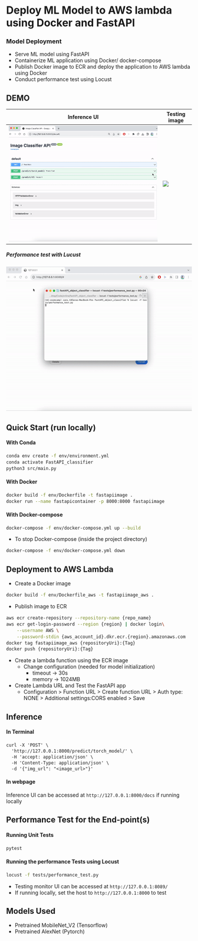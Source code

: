 # Deploy ML Model to AWS lambda using Docker and FastAPI

### Model Deployment
- Serve ML model using FastAPI
- Containerize ML application using Docker/ docker-compose
- Publish Docker image to ECR and deploy the application to AWS lambda using Docker
- Conduct performance test using Locust

## DEMO
| Inference UI | Testing image |
|---|---|
| ![](images/image_classifier_demo.gif) | <img src="https://www.southernliving.com/thmb/Rz-dYEhwq_82C5_Y9GLH2ZlEoYw=/1500x0/filters:no_upscale():max_bytes(150000):strip_icc()/gettyimages-837898820-1-4deae142d4d0403dbb6cb542bfc56934.jpg" width="300"/> |

##### Performance test with Lucust<br />
![](images/performance_test_demo.gif)


## Quick Start (run locally)
#### With Conda
```bash
conda env create -f env/environment.yml
conda activate FastAPI_classifier
python3 src/main.py
```
#### With Docker
```bash
docker build -f env/Dockerfile -t fastapiimage .
docker run --name fastapicontainer -p 8000:8000 fastapiimage
```
#### With Docker-compose
```bash
docker-compose -f env/docker-compose.yml up --build
```
- To stop Docker-compose (inside the project directory)
```bash
docker-compose -f env/docker-compose.yml down
```

## Deployment to AWS Lambda
- Create a Docker image
```bash
docker build -f env/Dockerfile_aws -t fastapiimage_aws .
```
- Publish image to ECR
```bash
aws ecr create-repository --repository-name {repo_name}
aws ecr get-login-password --region {region} | docker login\
    --username AWS \
    --password-stdin {aws_account_id}.dkr.ecr.{region}.amazonaws.com
docker tag fastapiimage_aws {repositoryUri}:{Tag}
docker push {repositoryUri}:{Tag}
```
- Create a lambda function using the ECR image
  - Change configuration (needed for model initialization)
    - timeout -> 30s
    - memory -> 1024MB
- Create Lambda URL and Test the FastAPI app
  - Configuration > Function URL > Create function URL > Auth type: NONE > Additional settings:CORS enabled > Save

## Inference 
#### In Terminal
```
curl -X 'POST' \
  'http://127.0.0.1:8000/predict/torch_model/' \
  -H 'accept: application/json' \
  -H 'Content-Type: application/json' \
  -d '{"img_url": "<image_url>"}'
```
#### In webpage 
Inference UI can be accessed at `http://127.0.0.1:8000/docs` if running locally


## Performance Test for the End-point(s)
#### Running Unit Tests
```bash
pytest
```

#### Running the performance Tests using Locust
```bash
locust -f tests/performance_test.py
```
* Testing monitor UI can be accessed at `http://127.0.0.1:8089/`
* If running locally, set the host to `http://127.0.0.1:8000` to test


## Models Used
- Pretrained MobileNet_V2 (Tensorflow)
- Pretrained AlexNet (Pytorch)
